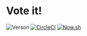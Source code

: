 # Vote it!

![Verson](https://img.shields.io/badge/version-beta-yellow.svg?style=for-the-badge)
[![CircleCI](https://img.shields.io/circleci/build/github/eugrdn/vote-it.svg?style=for-the-badge)](https://circleci.com/gh/eugrdn/vote-it/tree/master)
[![Now.sh](https://img.shields.io/badge/deployed%20with-now.sh-black.svg?style=for-the-badge)](https://vote-it.now.sh)
